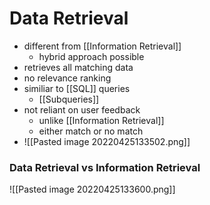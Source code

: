 # Data Retrieval
+ different from [[Information Retrieval]]
	+ hybrid approach possible
+ retrieves all matching data
+ no relevance ranking
+ similiar to [[SQL]] queries
	+ [[Subqueries]]
+ not reliant on user feedback
	+ unlike [[Information Retrieval]]
	+ either match or no match
+ ![[Pasted image 20220425133502.png]]

### Data Retrieval vs Information Retrieval
![[Pasted image 20220425133600.png]]


